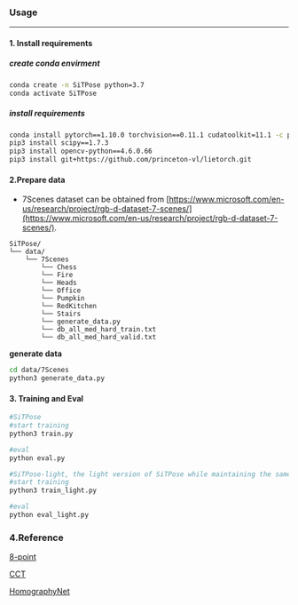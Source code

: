 ### Usage
---
#### 1. Install requirements
##### create  conda envirment
```bash
conda create -n SiTPose python=3.7
conda activate SiTPose
```
##### install requirements
```bash
conda install pytorch==1.10.0 torchvision==0.11.1 cudatoolkit=11.1 -c pytorch -c nvidia
pip3 install scipy==1.7.3
pip3 install opencv-python==4.6.0.66
pip3 install git+https://github.com/princeton-vl/lietorch.git
```


#### 2.Prepare data
- 7Scenes dataset can be obtained from [https://www.microsoft.com/en-us/research/project/rgb-d-dataset-7-scenes/](https://www.microsoft.com/en-us/research/project/rgb-d-dataset-7-scenes/).
```
SiTPose/
└── data/
    └── 7Scenes
        └── Chess
        └── Fire
        └── Heads
        └── Office
        └── Pumpkin
        └── RedKitchen
        └── Stairs
        └── generate_data.py
        └── db_all_med_hard_train.txt
        └── db_all_med_hard_valid.txt
```
**generate data**
```bash
cd data/7Scenes
python3 generate_data.py
```

#### 3. Training and Eval
```bash
#SiTPose
#start training
python3 train.py 

#eval
python eval.py

#SiTPose-light, the light version of SiTPose while maintaining the same level of accuracy as the original version.
#start training
python3 train_light.py 

#eval
python eval_light.py

```

### 4.Reference
[8-point](https://github.com/crockwell/rel_pose)

[CCT](https://github.com/SHI-Labs/Compact-Transformers)

[HomographyNet](https://github.com/richard-guinto/homographynet)

